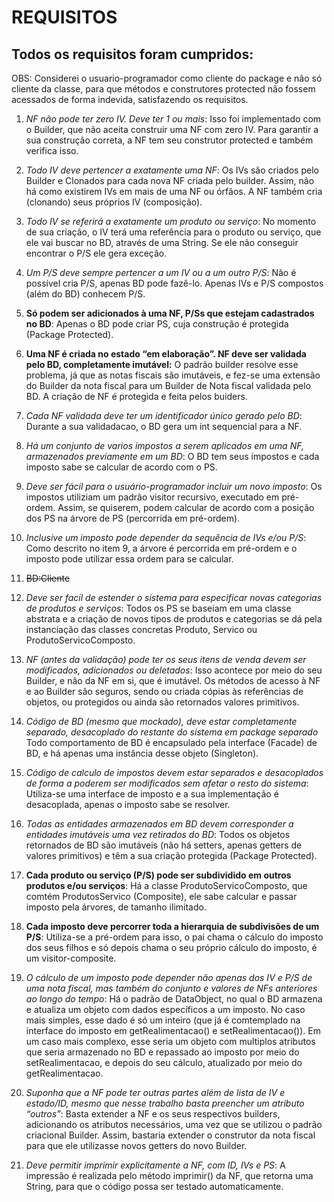 # REQUISITOS

## Todos os requisitos foram cumpridos:

OBS: Considerei o usuario-programador como cliente do package e não só cliente da classe, para que métodos e construtores protected não fossem acessados de forma indevida, satisfazendo os requisitos.

1. *NF não pode ter zero IV. Deve ter 1 ou mais*: Isso foi implementado com o Builder, que não aceita construir uma NF com zero IV. Para garantir a sua construção correta, a NF tem seu construtor protected e também verifica isso.

2. *Todo IV deve pertencer a exatamente uma NF*: Os IVs são criados pelo Builder e Clonados para cada nova NF criada pelo builder. Assim, não há como existirem IVs em mais de uma NF ou órfãos. A NF também cria (clonando) seus próprios IV (composição).

3. *Todo IV se referirá a exatamente um produto ou serviço*: No momento de sua criação, o IV terá uma referência para o produto ou serviço, que ele vai buscar no BD, através de uma String. Se ele não conseguir encontrar o P/S ele gera exceção.

4. *Um P/S deve sempre pertencer a um IV ou a um outro P/S*: Não é possível cria P/S, apenas BD pode fazê-lo. Apenas IVs e P/S compostos (além do BD) conhecem P/S.

5. **Só podem ser adicionados à uma NF, P/Ss que estejam cadastrados no BD**: Apenas o BD pode criar PS, cuja construção é protegida (Package Protected).

6. **Uma NF é criada no estado “em elaboração”. NF deve ser validada pelo BD, completamente imutável:** O padrão builder resolve esse problema, já que as notas fiscais são imutáveis, e fez-se uma extensão do Builder da nota fiscal para um Builder de Nota fiscal validada pelo BD. A criação de NF é protegida e feita pelos buiders.

7. *Cada NF validada deve ter um identificador único gerado pelo BD*: Durante a sua validadacao, o BD gera um int sequencial para a NF.

8. *Há um conjunto de varios impostos a serem aplicados em uma NF, armazenados previamente em um BD*: O BD tem seus impostos e cada imposto sabe se calcular de acordo com o PS. 

9. *Deve ser fácil para o usuário-programador incluir um novo imposto*: Os impostos utiliziam um padrão visitor recursivo, executado em pré-ordem. Assim, se quiserem, podem calcular de acordo com a posição dos PS na árvore de PS (percorrida em pré-ordem).

10. *Inclusive um imposto pode depender da sequência de IVs e/ou P/S*: Como descrito no item 9, a árvore é percorrida em pré-ordem e o imposto pode utilizar essa ordem para se calcular.

11. ~~BD:Cliente~~

12. *Deve ser facil de estender o sistema para especificar novas categorias de  produtos e serviços*: Todos os PS se baseiam em uma classe abstrata e a criação de novos tipos de produtos e categorias se dá pela instanciação das classes concretas Produto, Servico ou ProdutoServicoComposto.

13. *NF (antes da validação) pode ter os seus itens de venda devem ser modificados, adicionados ou deletados*: Isso acontece por meio do seu Builder, e não da NF em si, que é imutável. Os métodos de acesso à NF e ao Builder são seguros, sendo ou criada cópias às referências de objetos, ou protegidos ou ainda são retornados valores primitivos.

14. *Código de BD (mesmo que mockado), deve estar completamente separado, desacoplado do restante do sistema em package separado* Todo comportamento de BD é encapsulado pela interface (Facade) de BD, e há apenas uma instância desse objeto (Singleton).

15. *Código de calculo de impostos devem estar separados e desacoplados  de forma a poderem ser modificados sem afetar o resto do sistema*: Utiliza-se uma interface de imposto e a sua implementação é desacoplada, apenas o imposto sabe se resolver.

16. *Todas as entidades armazenados em BD devem corresponder a entidades imutáveis uma vez retirados do BD*: Todos os objetos retornados de BD são imutáveis (não há setters, apenas getters de valores primitivos) e têm a sua criação protegida (Package Protected).

17. **Cada produto ou serviço (P/S) pode ser subdividido em outros produtos e/ou serviços**: Há a classe ProdutoServicoComposto, que comtém ProdutosServico (Composite), ele sabe calcular e passar imposto pela árvores, de tamanho ilimitado.

18. **Cada imposto deve percorrer toda a hierarquia de subdivisões de um P/S**: Utiliza-se a pré-ordem para isso, o pai chama o cálculo do imposto dos seus filhos e só depois chama o seu próprio cálculo do imposto, é um visitor-composite.

19. *O cálculo de um imposto pode depender não apenas dos IV e P/S de uma nota fiscal, mas também do conjunto e valores de NFs anteriores ao longo do tempo*: Há o padrão de DataObject, no qual o BD armazena e atualiza um objeto com dados específicos a um imposto. No caso mais simples, esse dado é só um inteiro (que já é comtemplado na interface do imposto em getRealimentacao() e setRealimentacao()). Em um caso mais complexo, esse seria um objeto com multiplos atributos que seria armazenado no BD e repassado ao imposto por meio do setRealimentacao, e depois do seu cálculo, atualizado por meio do getRealimentacao.

20. *Suponha que a NF pode ter outras partes além de lista de IV e estado/ID, mesmo que nesse trabalho basta preencher um atributo “outros”*: Basta extender a NF e os seus respectivos builders, adicionando os atributos necessários, uma vez que se utilizou o padrão criacional Builder. Assim, bastaria extender o construtor da nota fiscal para que ele utilizasse novos getters do novo Builder.

21. *Deve permitir imprimir explicitamente a NF, com ID, IVs e PS*: A impressão é realizada pelo método imprimir() da NF, que retorna uma String, para que o código possa ser testado automaticamente.






